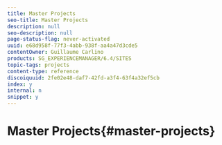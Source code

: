 ```yaml
---
title: Master Projects
seo-title: Master Projects
description: null
seo-description: null
page-status-flag: never-activated
uuid: e68d958f-77f3-4abb-938f-aa4a47d3cde5
contentOwner: Guillaume Carlino
products: SG_EXPERIENCEMANAGER/6.4/SITES
topic-tags: projects
content-type: reference
discoiquuid: 2fe02e48-daf7-42fd-a3f4-63f4a32ef5cb
index: y
internal: n
snippet: y
---
```


# Master Projects{#master-projects}

